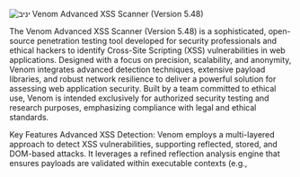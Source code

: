 ![יניב](https://github.com/user-attachments/assets/bb26572f-2d8b-400e-b4e6-7d70536cc51e)
Venom Advanced XSS Scanner (Version 5.48)


The Venom Advanced XSS Scanner (Version 5.48) is a sophisticated, open-source penetration testing tool developed for security professionals and ethical hackers to identify Cross-Site Scripting (XSS) vulnerabilities in web applications. Designed with a focus on precision, scalability, and anonymity, Venom integrates advanced detection techniques, extensive payload libraries, and robust network resilience to deliver a powerful solution for assessing web application security. Built by a team committed to ethical use, Venom is intended exclusively for authorized security testing and research purposes, emphasizing compliance with legal and ethical standards.

Key Features
Advanced XSS Detection:
Venom employs a multi-layered approach to detect XSS vulnerabilities, supporting reflected, stored, and DOM-based attacks. It leverages a refined reflection analysis engine that ensures payloads are validated within executable contexts (e.g., <script> tags, event handlers, or javascript: URIs), minimizing false positives and enhancing accuracy.
The tool supports extended event handlers (e.g., onmouseover, onclick, onerror), enabling comprehensive testing of modern web application attack surfaces.
Extensive Payload Library:
With a repository of over 2,399 unique payloads sourced from customizable directories (default: /usr/local/bin/payloads/), Venom covers a wide range of XSS exploitation techniques. Payloads are categorized into advanced XSS, encoded XSS, tag-based XSS, DOM-based XSS, and WAF bypass variants, ensuring adaptability to diverse target environments.
Users can integrate custom payload files, allowing tailored testing for specific applications or security requirements.
Parallel Processing and Scalability:
Utilizing a multi-threaded architecture with configurable worker threads (up to 20), Venom optimizes performance by parallelizing payload injections across multiple endpoints. This scalability is balanced with adaptive throttling to prevent overwhelming target servers, making it suitable for both small-scale and enterprise-level assessments.
In stealth mode, Venom reduces its footprint with fewer threads (default: 2) and extended delays (5-15 seconds), ideal for discreet testing scenarios.
Anonymity and IP Protection:
Venom supports anonymous operation through Tor integration (SOCKS5 proxy at localhost:9050) or custom proxies, ensuring IP anonymization during scans. This feature is critical for security researchers operating in sensitive environments where traceability must be minimized.
The tool dynamically resets Tor circuits on network failures, enhancing resilience and maintaining operational continuity.
AI-Driven Optimization:
An optional AI-assisted mode leverages machine learning (via scikit-learn) or external platforms (e.g., xAI Grok, OpenAI GPT-3) to optimize payload selection based on response analysis and historical success rates. This feature improves efficiency by prioritizing payloads likely to bypass Web Application Firewalls (WAFs) or exploit specific contexts.
Comprehensive Endpoint Discovery:
Venom includes a robust crawling engine that extracts URLs and form parameters from target pages, queuing both GET and POST requests for thorough testing. It supports subdomain scanning from text files, expanding its reach across complex web ecosystems.
Parameter extraction is exhaustive, capturing names, IDs, and query strings, with an option to test all discovered parameters for maximum coverage.
WAF and IPS Evasion:
The tool detects WAF/IPS presence through signature analysis (e.g., Cloudflare, AWS WAF) and status codes (e.g., 403, 429). Upon detection, it can switch to bypass payloads from dedicated files (e.g., 403bypass.txt), enhancing its ability to penetrate protected environments.
Adaptive delay adjustments mitigate rate-limiting, ensuring uninterrupted scans.
Detailed Reporting:
Venom generates professional-grade reports in real-time or upon completion, detailing vulnerabilities with full URLs, payloads, contexts, status codes, and response snippets. Reports can be exported in JSON or CSV formats for integration into broader security workflows.
A live status dashboard provides ongoing visibility into test progress, payload counts, and detected vulnerabilities.
Technical Architecture
Venom is implemented in Python 3, leveraging libraries such as requests for HTTP interactions, BeautifulSoup for HTML parsing, and scikit-learn for AI optimization. Its modular design includes:

Payload Generator: Manages payload loading and obfuscation.
AI Assistant: Optimizes payload selection using TF-IDF and cosine similarity.
Worker Threads: Execute parallel scans with exception handling and Tor resilience.
Network Layer: Handles retries, proxy routing, and DNS resolution with fallback to public resolvers (e.g., 8.8.8.8).
The tool operates on a queue-based system, ensuring all crawled endpoints are systematically tested. It supports both GET and POST methods, with configurable headers and POST data for realistic attack simulations.

Security and Ethical Considerations
Venom enforces ethical use through an initial prompt requiring user confirmation of authorized testing. Its anonymity features protect researchers from unintended exposure, while its verbose logging (stored in venom_anonymous.log) provides an audit trail for compliance and analysis. The tool’s design prioritizes stability, with increased retry limits (10 attempts) and Tor circuit resets to handle network disruptions gracefully.

Use Cases
Penetration Testing: Identify XSS vulnerabilities in web applications during security assessments.
Security Research: Test WAF/IPS bypass techniques and explore emerging XSS vectors.
Compliance Audits: Validate web application security against standards like OWASP Top Ten.
Educational Purposes: Train security professionals in XSS exploitation and mitigation strategies.
System Requirements
Operating System: Linux, macOS, or Windows with Python 3.6+.
Dependencies: requests, beautifulsoup4, scikit-learn, dnspython, stem.
Network: Tor service (port 9050) for anonymous mode; stable internet connection recommended.
Permissions: Read access to payload directory (default: /usr/local/bin/payloads/).
Conclusion
The Venom Advanced XSS Scanner stands out as a versatile, professional-grade tool for web application security testing. Its combination of advanced detection, extensive customization, and robust anonymity features makes it an invaluable asset for ethical hackers and security teams. By delivering precise, actionable insights into XSS vulnerabilities, Venom empowers organizations to strengthen their defenses against one of the most prevalent web threats, all while adhering to the highest standards of ethical practice.
  
  
  
  
  ![venom3](https://github.com/user-attachments/assets/721e6373-04b4-4bf9-bdde-192e768c0426)

  
  
  
  

                                           



